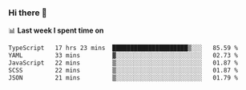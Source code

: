 ### Hi there 👋

<!--
**DBvc/DBvc** is a ✨ _special_ ✨ repository because its `README.md` (this file) appears on your GitHub profile.

Here are some ideas to get you started:

- 🔭 I’m currently working on ...
- 🌱 I’m currently learning ...
- 👯 I’m looking to collaborate on ...
- 🤔 I’m looking for help with ...
- 💬 Ask me about ...
- 📫 How to reach me: ...
- 😄 Pronouns: ...
- ⚡ Fun fact: ...
-->

📊 **Last week I spent time on**
<!--START_SECTION:waka-->

```txt
TypeScript   17 hrs 23 mins  █████████████████████▒░░░   85.59 %
YAML         33 mins         ▓░░░░░░░░░░░░░░░░░░░░░░░░   02.73 %
JavaScript   22 mins         ▒░░░░░░░░░░░░░░░░░░░░░░░░   01.87 %
SCSS         22 mins         ▒░░░░░░░░░░░░░░░░░░░░░░░░   01.87 %
JSON         21 mins         ▒░░░░░░░░░░░░░░░░░░░░░░░░   01.79 %
```

<!--END_SECTION:waka-->
